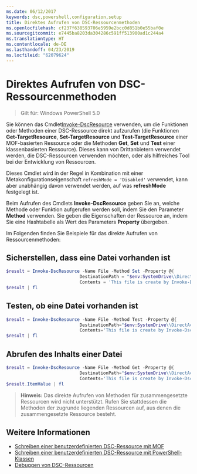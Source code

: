 ```yaml
---
ms.date: 06/12/2017
keywords: dsc,powershell,configuration,setup
title: Direktes Aufrufen von DSC-Ressourcenmethoden
ms.openlocfilehash: cf237f638593706e5959e2bcc0d851b0e55baf0e
ms.sourcegitcommit: e7445ba8203da304286c591ff513900ad1c244a4
ms.translationtype: HT
ms.contentlocale: de-DE
ms.lasthandoff: 04/23/2019
ms.locfileid: "62079624"
---
```

# <a name="calling-dsc-resource-methods-directly"></a>Direktes Aufrufen von DSC-Ressourcenmethoden

>Gilt für: Windows PowerShell 5.0

Sie können das Cmdlet[Invoke-DscResource](/powershell/module/PSDesiredStateConfiguration/Invoke-DscResource) verwenden, um die Funktionen oder Methoden einer DSC-Ressource direkt aufzurufen (die Funktionen **Get-TargetResource**, **Set-TargetResource** und **Test-TargetResource** einer MOF-basierten Ressource oder die Methoden **Get**, **Set** und **Test** einer klassenbasierten Ressource).
Dieses kann von Drittanbietern verwendet werden, die DSC-Ressourcen verwenden möchten, oder als hilfreiches Tool bei der Entwicklung von Ressourcen.

Dieses Cmdlet wird in der Regel in Kombination mit einer Metakonfigurationseigenschaft `refreshMode = 'Disabled'` verwendet, kann aber unabhängig davon verwendet werden, auf was **refreshMode** festgelegt ist.

Beim Aufrufen des Cmdlets **Invoke-DscResource** geben Sie an, welche Methode oder Funktion aufgerufen werden soll, indem Sie den Parameter **Method** verwenden. Sie geben die Eigenschaften der Ressource an, indem Sie eine Hashtabelle als Wert des Parameters **Property** übergeben.

Im Folgenden finden Sie Beispiele für das direkte Aufrufen von Ressourcenmethoden:

## <a name="ensure-a-file-is-present"></a>Sicherstellen, dass eine Datei vorhanden ist

```powershell
$result = Invoke-DscResource -Name File -Method Set -Property @{
                            DestinationPath = "$env:SystemDrive\\DirectAccess.txt";
                            Contents = 'This file is create by Invoke-DscResource'} -Verbose
$result | fl
```

## <a name="test-that-a-file-is-present"></a>Testen, ob eine Datei vorhanden ist

```powershell
$result = Invoke-DscResource -Name File -Method Test -Property @{
                            DestinationPath="$env:SystemDrive\\DirectAccess.txt";
                            Contents='This file is create by Invoke-DscResource'} -Verbose
$result | fl
```

## <a name="get-the-contents-of-file"></a>Abrufen des Inhalts einer Datei

```powershell
$result = Invoke-DscResource -Name File -Method Get -Property @{
                            DestinationPath="$env:SystemDrive\\DirectAccess.txt";
                            Contents='This file is create by Invoke-DscResource'} -Verbose
$result.ItemValue | fl
```

>**Hinweis:** Das direkte Aufrufen von Methoden für zusammengesetzte Ressourcen wird nicht unterstützt. Rufen Sie stattdessen die Methoden der zugrunde liegenden Ressourcen auf, aus denen die zusammengesetzte Ressource besteht.

## <a name="see-also"></a>Weitere Informationen
- [Schreiben einer benutzerdefinierten DSC-Ressource mit MOF](../resources/authoringResourceMOF.md)
- [Schreiben einer benutzerdefinierten DSC-Ressource mit PowerShell-Klassen](../resources/authoringResourceClass.md)
- [Debuggen von DSC-Ressourcen](../troubleshooting/debugResource.md)